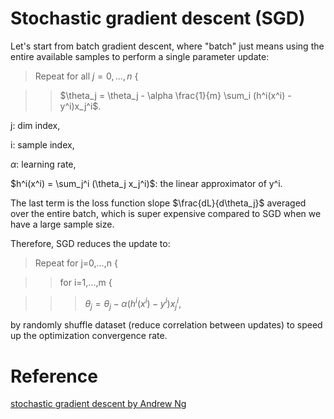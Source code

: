 # Stochastic gradient descent (SGD)

Let's start from batch gradient descent, where "batch" just means using the entire available samples to perform a single parameter update:

> Repeat for all $j=0,...,n$ { 

>> $\theta_j = \theta_j - \alpha \frac{1}{m} \sum_i (h^i(x^i) - y^i)x_j^i$.

j: dim index, 

i: sample index, 

$\alpha$: learning rate, 

$h^i(x^i) = \sum_j^i (\theta_j x_j^i)$: the linear approximator of y^i.

The last term is the loss function slope $\frac{dL}{d\theta_j}$ averaged over the
entire batch, which is super expensive compared to SGD when we have a large
sample size.


Therefore, SGD reduces the update to:

> Repeat for j=0,...,n {

>> for i=1,...,m {
 
>>> $\theta_j = \theta_j - \alpha (h^i(x^i) - y^i)x_j^i$, 

by randomly shuffle dataset (reduce correlation between updates) to speed up the optimization convergence rate.

# Reference
[stochastic gradient descent by Andrew Ng](https://www.youtube.com/watch?v=W9iWNJNFzQI)
